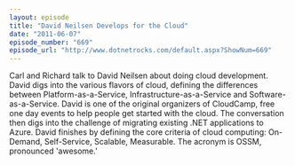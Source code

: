 ```yaml
---
layout: episode
title: "David Neilsen Develops for the Cloud"
date: "2011-06-07"
episode_number: "669"
episode_url: "http://www.dotnetrocks.com/default.aspx?ShowNum=669"
---
```


Carl and Richard talk to David Neilsen about doing cloud development. David digs into the various flavors of cloud, defining the differences between Platform-as-a-Service,  Infrastructure-as-a-Service and Software-as-a-Service. David is one of the original organizers of CloudCamp, free one day events to help people get started with the cloud. The conversation then digs into the challenge of migrating existing .NET applications to Azure. David finishes by defining the core criteria of cloud computing: On-Demand, Self-Service, Scalable, Measurable. The acronym is OSSM, pronounced 'awesome.'
